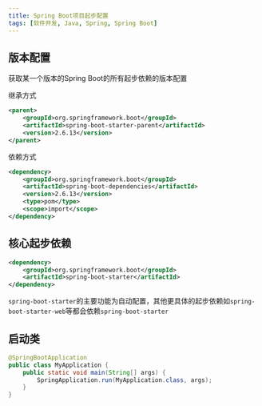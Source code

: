 ```yaml
---
title: Spring Boot项目起步配置
tags: [软件开发, Java, Spring, Spring Boot]
---
```


## 版本配置

获取某一个版本的Spring Boot的所有起步依赖的版本配置

继承方式

```xml
<parent>  
    <groupId>org.springframework.boot</groupId>  
    <artifactId>spring-boot-starter-parent</artifactId>  
    <version>2.6.13</version>  
</parent>
```

依赖方式

```xml
<dependency>
    <groupId>org.springframework.boot</groupId>
    <artifactId>spring-boot-dependencies</artifactId>
    <version>2.6.13</version>
    <type>pom</type>
    <scope>import</scope>
</dependency>
```

## 核心起步依赖

```xml
<dependency>
    <groupId>org.springframework.boot</groupId>
    <artifactId>spring-boot-starter</artifactId>
</dependency>
```

`spring-boot-starter`的主要功能为自动配置，其他更具体的起步依赖如`spring-boot-starter-web`等都会依赖`spring-boot-starter`

## 启动类

```java
@SpringBootApplication
public class MyApplication {
    public static void main(String[] args) {
        SpringApplication.run(MyApplication.class, args);
    }
}
```